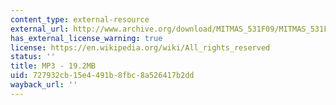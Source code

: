 ```yaml
---
content_type: external-resource
external_url: http://www.archive.org/download/MITMAS_531F09/MITMAS_531F09_lec01_1.mp3
has_external_license_warning: true
license: https://en.wikipedia.org/wiki/All_rights_reserved
status: ''
title: MP3 - 19.2MB
uid: 727932cb-15e4-491b-8fbc-8a526417b2dd
wayback_url: ''
---
```

